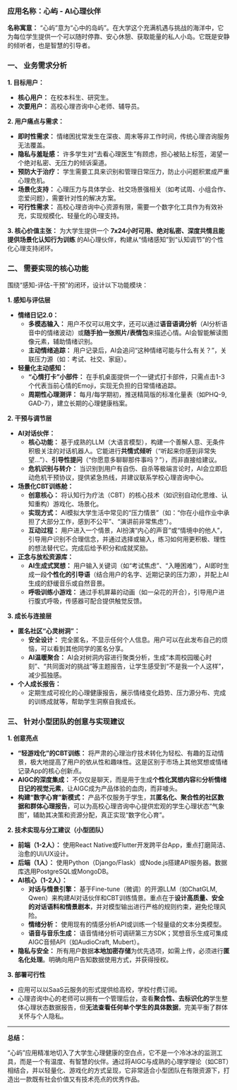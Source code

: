 ### **应用名称：心屿 - AI心理伙伴**

**名称寓意：** “心屿”意为“心中的岛屿”。在大学这个充满机遇与挑战的海洋中，它为每位学生提供一个可以随时停靠、安心休憩、获取能量的私人小岛。它既是安静的倾听者，也是智慧的引导者。

### **一、 业务需求分析**

**1. 目标用户：**

* **核心用户：** 在校本科生、研究生。
* **次要用户：** 高校心理咨询中心老师、辅导员。

**2. 用户痛点与需求：**

* **即时性需求：** 情绪困扰常发生在深夜、周末等非工作时间，传统心理咨询服务无法覆盖。
* **隐私与羞耻感：** 许多学生对“去看心理医生”有顾虑，担心被贴上标签，渴望一个绝对私密、无压力的倾诉渠道。
* **预防大于治疗：** 学生需要工具来识别和管理日常压力，防止小问题积累成严重心理危机。
* **场景化支持：** 心理压力与具体学业、社交场景强相关（如考试周、小组合作、恋爱问题），需要针对性的解决方案。
* **可行性需求：** 高校心理咨询中心资源有限，需要一个数字化工具作为有效补充，实现规模化、轻量化的心理支持。

**3. 核心价值主张：**
为大学生提供一个 **7x24小时可用、绝对私密、深度共情且能提供场景化认知行为训练** 的AI心理伙伴，构建从“情绪感知”到“认知调节”的个性化心理支持闭环。

### **二、 需要实现的核心功能**

围绕“感知-评估-干预”的闭环，设计以下功能模块：

**1. 感知与评估层**

* **情绪日记2.0：**
  * **多模态输入：** 用户不仅可以用文字，还可以通过**语音语调分析**（AI分析语音中的情绪波动）或**随手拍一张照片/表情包**来描述心情。AI会智能解读图像元素，辅助情绪识别。
  * **主动情绪追踪：** 用户记录后，AI会追问“这种情绪可能与什么有关？”，关联压力源（如：考试、社交、家庭）。
* **轻量化主动感知：**
  * **“心情打卡”小部件：** 在手机桌面提供一个一键式打卡部件，只需点击1-3个代表当前心情的Emoji，实现无负担的日常情绪追踪。
  * **周期性心理测评：** 每月/每学期初，推送精简版的标准化量表（如PHQ-9, GAD-7），建立长期的心理健康档案。

**2. 干预与调节层**

* **AI对话伙伴：**
  * **核心功能：** 基于成熟的LLM（大语言模型），构建一个善解人意、无条件积极关注的对话机器人。它能进行**共情式倾听**（“听起来你感到非常失望…”）、**引导性提问**（“你愿意多聊聊那件事吗？”），而非直接给建议。
  * **危机识别与转介：** 当识别到用户有自伤、自杀等极端言论时，AI会立即启动危机干预协议，提供紧急热线，并建议联系学校心理咨询中心。
* **场景化CBT训练舱：**
  * **创意核心：** 将认知行为疗法（CBT）的核心技术（如识别自动化思维、认知重构）游戏化、场景化。
  * **实现方式：** AI模拟大学生活中常见的“压力情景”（如：“你在小组作业中承担了大部分工作，感到不公平”、“演讲前非常焦虑”）。
  * **互动过程：** 用户进入一个情景，AI扮演“内心的声音”或“情境中的他人”，引导用户识别不合理信念，并通过选择或输入，练习如何用更积极、理性的想法替代它。完成后给予积分和成就奖励。
* **正念与放松资源库：**
  * **AI生成式冥想：** 用户输入关键词（如“考试焦虑”、“入睡困难”），AI即时生成一段**个性化的引导语**（结合用户的名字、近期记录的压力源），并配上AI生成的舒缓音乐或自然音景。
  * **呼吸训练小游戏：** 通过手机屏幕的动画（如一朵花的开合），引导用户进行腹式呼吸，传感器可配合提供触觉反馈。

**3. 成长与连接层**

* **匿名社区“心灵树洞”：**
  * **安全设计：** 完全匿名，不显示任何个人信息。用户可以在此发布自己的烦恼，可以看到其他同学的匿名分享。
  * **AI温暖聚合：** AI会对树洞内容进行聚类分析，生成“本周校园暖心时刻”、“共同面对的挑战”等主题报告，让学生感受到“不是我一个人这样”，减少孤独感。
* **个人成长报告：**
  * 定期生成可视化的心理健康报告，展示情绪变化趋势、压力源分布、完成的训练成就等，帮助学生洞察自我成长。

### **三、 针对小型团队的创意与实现建议**

**1. 创意亮点**

* **“轻游戏化”的CBT训练：** 将严肃的心理治疗技术转化为轻松、有趣的互动情景，极大地提高了用户的依从性和趣味性。这是区别于市场上其他冥想或情绪记录App的核心创新点。
* **AIGC的深度集成：** 不仅仅是聊天，而是用于生成**个性化冥想内容**和**分析情绪日记的视觉元素**，让AIGC成为产品体验的血肉，而非噱头。
* **构建“数字心育”新模式：** 产品不仅服务于学生，其**匿名化、聚合性的社区数据和群体心理报告**，可以为高校心理咨询中心提供宏观的学生心理状态“气象图”，辅助其决策和资源分配，真正实现“数字化心育”。

**2. 技术实现与分工建议（小型团队）**

* **前端（1-2人）：** 使用React Native或Flutter开发跨平台App，重点打磨简洁、治愈的UI/UX设计。
* **后端（1人）：** 使用Python（Django/Flask）或Node.js搭建API服务器。数据库选用PostgreSQL或MongoDB。
* **AI核心（1-2人）：**
  * **对话与情景引擎：** 基于Fine-tune（微调）的开源LLM（如ChatGLM, Qwen）来构建AI对话伙伴和CBT训练情景。重点在于**设计高质量、安全的对话语料和情景剧本**，并对模型输出进行严格的规则约束，避免伦理风险。
  * **情绪分析：** 使用现有的情感分析API或训练一个轻量级的文本分类模型。
  * **语音与音乐生成：** 语音情绪分析可调研第三方SDK；冥想音乐生成可集成AIGC音频API（如AudioCraft, Mubert）。
* **隐私与安全：** 所有用户数据**本地加密存储**为优先选项，如需上传，必须进行**匿名化处理**。明确向用户告知数据使用方式，并获得授权。

**3. 部署可行性**

* 应用可以以SaaS云服务的形式提供给高校，学校付费订阅。
* 心理咨询中心的老师可以拥有一个管理后台，查看**聚合性、去标识化的**学生整体心理状态数据报告，但**无法查看任何单个学生的具体数据**，完美平衡了群体关怀与个人隐私。

---

**总结：**

“心屿”应用精准地切入了大学生心理健康的空白点，它不是一个冷冰冰的监测工具，而是一个有温度、有智慧的伙伴。通过将AIGC与成熟的心理学理论（如CBT）相结合，并以轻量化、游戏化的方式呈现，它非常适合小型团队在有限资源下，打造出一款既有社会价值又有技术亮点的优秀作品。


